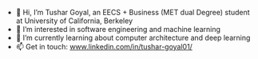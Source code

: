 - 👋 Hi, I’m Tushar Goyal, an EECS + Business (MET dual Degree) student at University of California, Berkeley
- 👀 I’m interested in software engineering and machine learning
- 🌱 I’m currently learning about computer architecture and deep learning
- 📫 Get in touch: www.linkedin.com/in/tushar-goyal01/

<!---
tusharg0101/tusharg0101 is a ✨ special ✨ repository because its `README.md` (this file) appears on your GitHub profile.
You can click the Preview link to take a look at your changes.
--->
